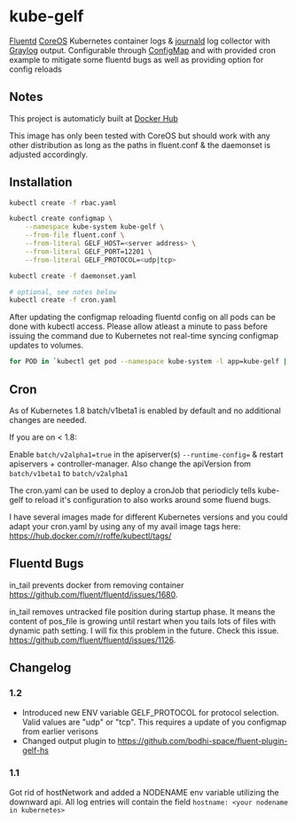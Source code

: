 # kube-gelf

[Fluentd](https://www.fluentd.org/) [CoreOS](https://coreos.com/) Kubernetes container logs & [journald](https://www.freedesktop.org/software/systemd/man/systemd-journald.service.html) log collector with [Graylog](https://www.graylog.org/) output.
Configurable through [ConfigMap](https://kubernetes.io/docs/tasks/configure-pod-container/configure-pod-configmap/) and with provided cron example to mitigate some fluentd bugs as well as providing option for config reloads

## Notes

This project is automaticly built at [Docker Hub](https://hub.docker.com/r/roffe/kube-gelf/)

This image has only been tested with CoreOS but should work with any other distribution as long as the paths in fluent.conf & the daemonset is adjusted accordingly.

## Installation

```sh
kubectl create -f rbac.yaml

kubectl create configmap \
    --namespace kube-system kube-gelf \
    --from-file fluent.conf \
    --from-literal GELF_HOST=<server address> \
    --from-literal GELF_PORT=12201 \
    --from-literal GELF_PROTOCOL=<udp|tcp>

kubectl create -f daemonset.yaml

# optional, see notes below
kubectl create -f cron.yaml
```

After updating the configmap reloading fluentd config on all pods can be done with kubectl access.
Please allow atleast a minute to pass before issuing the command due to Kubernetes not real-time syncing configmap updates to volumes.

```sh
for POD in `kubectl get pod --namespace kube-system -l app=kube-gelf | tail -n +2 | awk '{print $1}'`; do echo RELOAD ${POD}; kubectl exec --namespace kube-system ${POD} -- /bin/sh -c 'kill -1 1'; done
```

## Cron

As of Kubernetes 1.8 batch/v1beta1 is enabled by default and no additional changes are needed.

If you are on < 1.8:

Enable `batch/v2alpha1=true` in the apiserver(s) `--runtime-config=` & restart apiservers + controller-manager.
Also change the apiVersion from `batch/v1beta1` to `batch/v2alpha1`

The cron.yaml can be used to deploy a cronJob that periodicly tells kube-gelf to reload it's configuration to also works around some fluend bugs.

I have several images made for different Kubernetes versions and you could adapt your cron.yaml by using any of my avail image tags here: <https://hub.docker.com/r/roffe/kubectl/tags/>

## Fluentd Bugs

in_tail prevents docker from removing container
<https://github.com/fluent/fluentd/issues/1680>.

in_tail removes untracked file position during startup phase. It means the content of pos_file is growing until restart when you tails lots of files with dynamic path setting. I will fix this problem in the future. Check this issue.
<https://github.com/fluent/fluentd/issues/1126>.

## Changelog

### 1.2

* Introduced new ENV variable GELF_PROTOCOL for protocol selection. Valid values are "udp" or "tcp". This requires a update of you configmap from earlier verisons
* Changed output plugin to <https://github.com/bodhi-space/fluent-plugin-gelf-hs>

### 1.1

Got rid of hostNetwork and added a NODENAME env variable utilizing the downward api. All log entries will contain the field `hostname: <your nodename in kubernetes>`
